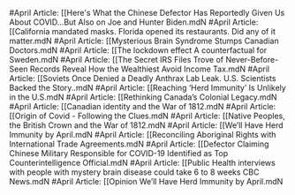 #April
Article: [[Here's What the Chinese Defector Has Reportedly Given Us About COVID...But Also on Joe and Hunter Biden.mdN
#April
Article: [[California mandated masks. Florida opened its restaurants. Did any of it matter.mdN
#April
Article: [[Mysterious Brain Syndrome Stumps Canadian Doctors.mdN
#April
Article: [[The lockdown effect A counterfactual for Sweden.mdN
#April
Article: [[The Secret IRS Files Trove of Never-Before-Seen Records Reveal How the Wealthiest Avoid Income Tax.mdN
#April
Article: [[Soviets Once Denied a Deadly Anthrax Lab Leak. U.S. Scientists Backed the Story..mdN
#April
Article: [[Reaching ‘Herd Immunity’ Is Unlikely in the U.S.mdN
#April
Article: [[Rethinking Canada’s Colonial Legacy.mdN
#April
Article: [[Canadian identity and the War of 1812.mdN
#April
Article: [[Origin of Covid - Following the Clues.mdN
#April
Article: [[Native Peoples, the British Crown and the War of 1812.mdN
#April
Article: [[We’ll Have Herd Immunity by April.mdN
#April
Article: [[Reconciling Aboriginal Rights with International Trade Agreements.mdN
#April
Article: [[Defector Claiming Chinese Military Responsible for COVID-19 Identified as Top Counterintelligence Official.mdN
#April
Article: [[Public Health interviews with people with mystery brain disease could take 6 to 8 weeks  CBC News.mdN
#April
Article: [[Opinion  We’ll Have Herd Immunity by April.mdN
